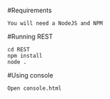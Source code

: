 #Requirements

	You will need a NodeJS and NPM

#Running REST

	cd REST
	npm install
	node .

#Using console

	Open console.html